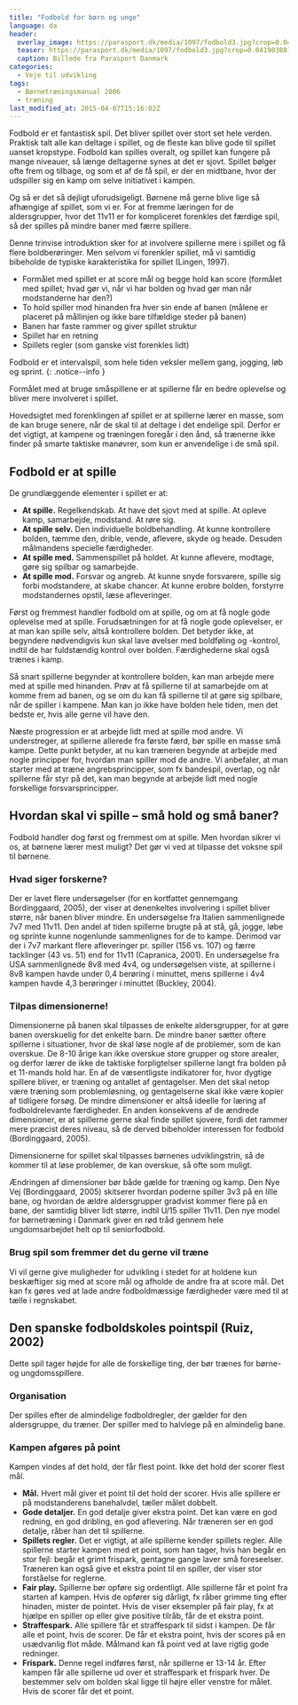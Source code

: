 ```yaml
---
title: "Fodbold for børn og unge"
language: da
header:
  overlay_image: https://parasport.dk/media/1097/fodbold3.jpg?crop=0.041903881166372822,0.23418124349202729,0.3078634800450834,0.31104084988706471&cropmode=percentage&width=940&height=430&rnd=131949609520000000
  teaser: https://parasport.dk/media/1097/fodbold3.jpg?crop=0.041903881166372822,0.23418124349202729,0.3078634800450834,0.31104084988706471&cropmode=percentage&width=940&height=430&rnd=131949609520000000
  caption: Billede fra Parasport Danmark
categories:
  - Veje til udvikling
tags:
  - Børnetræningsmanual 2006
  - træning
last_modified_at: 2015-04-07T15:16:02Z
---
```


Fodbold er et fantastisk spil. Det bliver spillet over stort set hele verden. Praktisk talt alle kan deltage i spillet, og de fleste kan blive gode til spillet uanset kropstype. Fodbold kan spilles overalt, og spillet kan fungere på mange niveauer, så længe deltagerne synes at det er sjovt. Spillet bølger ofte frem og tilbage, og som et af de få spil, er der en midtbane, hvor der udspiller sig en kamp om selve initiativet i kampen.

Og så er det så dejligt uforudsigeligt. Børnene må gerne blive lige så afhængige af spillet, som vi er. For at fremme læringen for de aldersgrupper, hvor det 11v11 er for kompliceret forenkles det færdige spil, så der spilles på mindre baner med færre spillere.

Denne trinvise introduktion sker for at involvere spillerne mere i spillet og få flere boldberøringer. Men selvom vi forenkler spillet, må vi samtidig bibeholde de typiske karakteristika for spillet (Lingen, 1997).

- Formålet med spillet er at score mål og begge hold kan score (formålet med spillet; hvad gør vi, når vi har bolden og hvad gør man når modstanderne har den?)
- To hold spiller mod hinanden fra hver sin ende af banen (målene er placeret på mållinjen og ikke bare tilfældige steder på banen)
- Banen har faste rammer og giver spillet struktur
- Spillet har en retning
- Spillets regler (som ganske vist forenkles lidt)

Fodbold er et intervalspil, som hele tiden veksler mellem gang, jogging, løb og sprint.
{: .notice--info }

Formålet med at bruge småspillene er at spillerne får en bedre oplevelse og bliver mere involveret i spillet.

Hovedsigtet med forenklingen af spillet er at spillerne lærer en masse, som de kan bruge senere, når de skal til at deltage i det endelige spil. Derfor er det vigtigt, at kampene og træningen foregår i den ånd, så trænerne ikke finder på smarte taktiske manøvrer, som kun er anvendelige i de små spil.

## Fodbold er at spille

De grundlæggende elementer i spillet er at:

- **At spille.** Regelkendskab. At have det sjovt med at spille. At opleve kamp, samarbejde, modstand. At røre sig.
- **At spille selv.** Den individuelle boldbehandling. At kunne kontrollere bolden, tæmme den, drible, vende, aflevere, skyde og heade. Desuden målmandens specielle færdigheder.
- **At spille med.** Sammenspillet på holdet. At kunne aflevere, modtage, gøre sig spilbar og samarbejde.
- **At spille mod.** Forsvar og angreb. At kunne snyde forsvarere, spille sig forbi modstandere, at skabe chancer. At kunne erobre bolden, forstyrre modstandernes opstil, læse afleveringer.

Først og fremmest handler fodbold om at spille, og om at få nogle gode oplevelse med at spille. Forudsætningen for at få nogle gode oplevelser, er at man kan spille selv, altså kontrollere bolden. Det betyder ikke, at begyndere nødvendigvis kun skal lave øvelser med boldføling og -kontrol, indtil de har fuldstændig kontrol over bolden. Færdighederne skal også trænes i kamp.

Så snart spillerne begynder at kontrollere bolden, kan man arbejde mere med at spille med hinanden. Prøv at få spillerne til at samarbejde om at komme frem ad banen, og se om du kan få spillerne til at gøre sig spilbare, når de spiller i kampene. Man kan jo ikke have bolden hele tiden, men det bedste er, hvis alle gerne vil have den.

Næste progression er at arbejde lidt med at spille mod andre. Vi understreger, at spillerne allerede fra første færd, bør spille en masse små kampe. Dette punkt betyder, at nu kan træneren begynde at arbejde med nogle principper for, hvordan man spiller mod de andre. Vi anbefaler, at man starter med at træne angrebsprincipper, som fx bandespil, overlap, og når spillerne får styr på det, kan man begynde at arbejde lidt med nogle forskellige forsvarsprincipper.

## Hvordan skal vi spille – små hold og små baner?

Fodbold handler dog først og fremmest om at spille. Men hvordan sikrer vi os, at børnene lærer mest muligt? Det gør vi ved at tilpasse det voksne spil til børnene.

### Hvad siger forskerne?

Der er lavet flere undersøgelser (for en kortfattet gennemgang Bordinggaard, 2005), der viser at denenkeltes involvering i spillet bliver større, når banen bliver mindre. En undersøgelse fra Italien sammenlignede 7v7 med 11v11. Den andel af tiden spillerne brugte på at stå, gå, jogge, løbe og sprinte kunne nogenlunde sammenlignes for de to kampe. Derimod var der i 7v7 markant flere afleveringer pr. spiller (156 vs. 107) og færre tacklinger (43 vs. 51) end for 11v11 (Capranica, 2001). En undersøgelse fra USA sammenlignede 8v8 med 4v4, og undersøgelsen viste, at spillerne i 8v8 kampen havde under 0,4 berøring i minuttet, mens spillerne i 4v4 kampen havde 4,3 berøringer i minuttet (Buckley, 2004).

### Tilpas dimensionerne!

Dimensionerne på banen skal tilpasses de enkelte aldersgrupper, for at gøre banen overskuelig for det enkelte barn. De mindre baner sætter oftere spillerne i situationer, hvor de skal løse nogle af de problemer, som de kan overskue. De 8-10 årige kan ikke overskue store grupper og store arealer, og derfor lærer de ikke de taktiske forpligtelser spillerne langt fra bolden på et 11-mands hold har. En af de væsentligste indikatorer for, hvor dygtige spillere bliver, er træning og antallet af gentagelser. Men det skal netop være træning som problemløsning, og gentagelserne skal ikke være kopier af tidligere forsøg. De mindre dimensioner er altså ideelle for læring af fodboldrelevante færdigheder. En anden konsekvens af de ændrede dimensioner, er at spillerne gerne skal finde spillet sjovere, fordi det rammer mere præcist deres niveau, så de derved bibeholder interessen for fodbold (Bordinggaard, 2005).

Dimensionerne for spillet skal tilpasses børnenes udviklingstrin, så de kommer til at løse problemer, de kan overskue, så ofte som muligt. 

Ændringen af dimensioner bør både gælde for træning og kamp. Den Nye Vej (Bordinggaard, 2005) skitserer hvordan poderne spiller 3v3 på en lille bane, og hvordan de ældre aldersgrupper gradvist kommer flere på en bane, der samtidig bliver lidt større, indtil U/15 spiller 11v11. Den nye model for børnetræning i Danmark giver en rød tråd gennem hele ungdomsarbejdet helt op til seniorfodbold.

### Brug spil som fremmer det du gerne vil træne 

Vi vil gerne give muligheder for udvikling i stedet for at holdene kun beskæftiger sig med at score mål og afholde de andre fra at score mål. Det kan fx gøres ved at lade andre fodboldmæssige færdigheder være med til at tælle i regnskabet. 

## Den spanske fodboldskoles pointspil (Ruiz, 2002)

Dette spil tager højde for alle de forskellige ting, der bør trænes for børne- og ungdomsspillere.

### Organisation

Der spilles efter de almindelige fodboldregler, der gælder for den aldersgruppe, du træner. Der spiller med to halvlege på en almindelig bane.

### Kampen afgøres på point

Kampen vindes af det hold, der får flest point. Ikke det hold der scorer flest mål.

- **Mål.** Hvert mål giver et point til det hold der scorer. Hvis alle spillere er på modstanderens banehalvdel, tæller målet dobbelt.
- **Gode detaljer.** En god detalje giver ekstra point. Det kan være en god redning, en god dribling, en god aflevering. Når træneren ser en god detalje, råber han det til spillerne.
- **Spillets regler.** Det er vigtigt, at alle spillerne kender spillets regler. Alle spillerne starter kampen med et point, som han tager, hvis han begår en stor fejl: begår et grimt frispark, gentagne gange laver små foreseelser. Træneren kan også give et ekstra point til en spiller, der viser stor forståelse for reglerne.
- **Fair play.** Spillerne bør opføre sig ordentligt. Alle spillerne får et point fra starten af kampen. Hvis de opfører sig dårligt, fx råber grimme ting efter hinaden, mister de pointet. Hvis de viser eksempler på fair play, fx at hjælpe en spiller op eller give positive tilråb, får de et ekstra point.
- **Straffespark.** Alle spillere får et straffespark til sidst i kampen. De får alle et point, hvis de scorer. De får et ekstra point, hvis der scores på en usædvanlig flot måde. Målmand kan få point ved at lave rigtig gode redninger.
- **Frispark.** Denne regel indføres først, når spillerne er 13-14 år. Efter kampen får alle spillerne ud over et straffespark et frispark hver. De bestemmer selv om bolden skal ligge til højre eller venstre for målet. Hvis de scorer får det et point.
